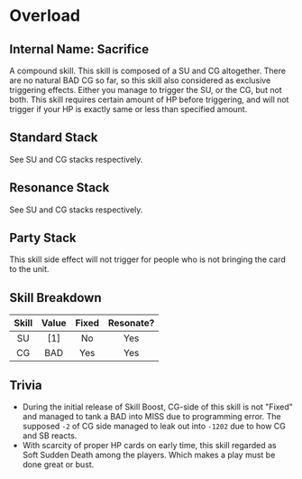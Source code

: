 # Overload

## Internal Name: Sacrifice

A compound skill. This skill is composed of a SU and CG altogether. There are no natural BAD CG so far, so this skill also considered as exclusive triggering effects. Either you manage to trigger the SU, or the CG, but not both. This skill requires certain amount of HP before triggering, and will not trigger if your HP is exactly same or less than specified amount.

## Standard Stack

See SU and CG stacks respectively.

## Resonance Stack

See SU and CG stacks respectively.

## Party Stack

This skill side effect will not trigger for people who is not bringing the card to the unit.

## Skill Breakdown

| Skill | Value | Fixed | Resonate? |
|  :-:  |  :-:  |  :-:  |    :-:    |
| SU | \[1\] | No  | Yes |
| CG |  BAD  | Yes | Yes |

## Trivia

- During the initial release of Skill Boost, CG-side of this skill is not "Fixed" and managed to tank a BAD into MISS due to programming error. The supposed `-2` of CG side managed to leak out into `-1202` due to how CG and SB reacts.
- With scarcity of proper HP cards on early time, this skill regarded as Soft Sudden Death among the players. Which makes a play must be done great or bust.